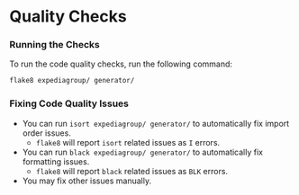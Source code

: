 # Quality Checks

### Running the Checks

To run the code quality checks, run the following command:

```bash
flake8 expediagroup/ generator/
```

### Fixing Code Quality Issues

- You can run `isort expediagroup/ generator/` to automatically fix import order issues.
    - `flake8` will report `isort` related issues as `I` errors.
- You can run `black expediagroup/ generator/` to automatically fix formatting issues.
    - `flake8` will report `black` related issues as `BLK` errors.
- You may fix other issues manually.
